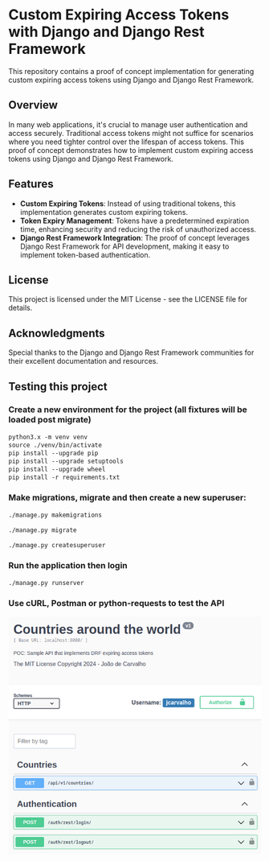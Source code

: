 # Custom Expiring Access Tokens with Django and Django Rest Framework

This repository contains a proof of concept implementation for generating custom expiring access tokens using Django and Django Rest Framework.

## Overview

In many web applications, it's crucial to manage user authentication and access securely. Traditional access tokens might not suffice for scenarios where you need tighter control over the lifespan of access tokens. This proof of concept demonstrates how to implement custom expiring access tokens using Django and Django Rest Framework.

## Features

- **Custom Expiring Tokens**: Instead of using traditional tokens, this implementation generates custom expiring tokens.
- **Token Expiry Management**: Tokens have a predetermined expiration time, enhancing security and reducing the risk of unauthorized access.
- **Django Rest Framework Integration**: The proof of concept leverages Django Rest Framework for API development, making it easy to implement token-based authentication.

## License
This project is licensed under the MIT License - see the LICENSE file for details.

## Acknowledgments
Special thanks to the Django and Django Rest Framework communities for their excellent documentation and resources.

## Testing this project

### Create a new environment for the project (all fixtures will be loaded post migrate)
```shell
python3.x -m venv venv
source ./venv/bin/activate
pip install --upgrade pip
pip install --upgrade setuptools
pip install --upgrade wheel
pip install -r requirements.txt
```

### Make migrations, migrate and then create a new superuser:

```shell
./manage.py makemigrations
```
```shell
./manage.py migrate
```
```shell
./manage.py createsuperuser
```

### Run the application then login

```shell
./manage.py runserver
```

### Use cURL, Postman or python-requests to test the API

![Image](https://raw.githubusercontent.com/jdcarvalho/drfauth/master/static/img/swagger.png)


